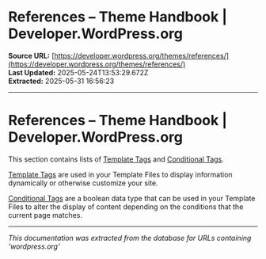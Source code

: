 # References – Theme Handbook | Developer.WordPress.org

**Source URL:** [https://developer.wordpress.org/themes/references/](https://developer.wordpress.org/themes/references/)  
**Last Updated:** 2025-05-24T13:53:29.672Z  
**Extracted:** 2025-05-31 16:56:23

---

# References – Theme Handbook | Developer.WordPress.org

This section contains lists of [Template Tags](https://developer.wordpress.org/themes/references/list-of-template-tags/) and [Conditional Tags](https://developer.wordpress.org/themes/references/list-of-conditional-tags/).

[Template Tags](https://developer.wordpress.org/themes/references/list-of-template-tags/) are used in your Template Files to display information dynamically or otherwise customize your site.

[Conditional Tags](https://developer.wordpress.org/themes/references/list-of-conditional-tags/) are a boolean data type that can be used in your Template Files to alter the display of content depending on the conditions that the current page matches.

---

*This documentation was extracted from the database for URLs containing 'wordpress.org'*
